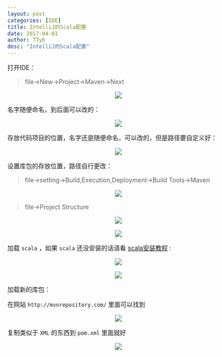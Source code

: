 ```yaml
---
layout: post
categories: [IDE]
title: IntelliJ的Scala配置
date: 2017-04-01
author: TTyb
desc: "IntelliJ的Scala配置"
---
```


打开IDE：

> file->New->Project->Maven->Next

<p style="text-align:center"><img src="/static/postimage/IDE/intellij/996148-20170401170306727-2055561671.png" class="img-responsive"/></p>

名字随便命名，到后面可以改的：

<p style="text-align:center"><img src="/static/postimage/IDE/intellij/996148-20170401170825774-1018982829.png" class="img-responsive"/></p>

存放代码项目的位置，名字还是随便命名，可以改的，但是路径要自定义好：

<p style="text-align:center"><img src="/static/postimage/IDE/intellij/996148-20170401170845133-118406518.png" class="img-responsive"/></p>

设置库包的存放位置，路径自行更改：

> file->setting->Build,Execution,Deployment->Build Tools->Maven

<p style="text-align:center"><img src="/static/postimage/IDE/intellij/996148-20170401171244242-1208637823.png" class="img-responsive"/></p>

> file->Project Structure

<p style="text-align:center"><img src="/static/postimage/IDE/intellij/996148-20170401171550399-1063989275.png" class="img-responsive"/></p>

<p style="text-align:center"><img src="/static/postimage/IDE/intellij/996148-20170401171657977-158744880.png" class="img-responsive"/></p>

加载 `scala` ，如果 `scala` 还没安装的话请看 [scala安装教程](http://www.tybai.com/scala/Scala%E5%AE%89%E8%A3%85%E6%95%99%E7%A8%8B.html) :

<p style="text-align:center"><img src="/static/postimage/IDE/intellij/TIM20170927104721.jpg" class="img-responsive"/></p>

<p style="text-align:center"><img src="/static/postimage/IDE/intellij/TIM20170927104730.jpg" class="img-responsive"/></p>

加载新的库包：

在网站 `http://mvnrepository.com/` 里面可以找到

<p style="text-align:center"><img src="/static/postimage/IDE/intellij/996148-20170401171739914-28231936.png" class="img-responsive"/></p>

复制类似于 `XML` 的东西到 `pom.xml` 里面就好

<p style="text-align:center"><img src="/static/postimage/IDE/intellij/996148-20170401171719711-792682866.png" class="img-responsive"/></p>